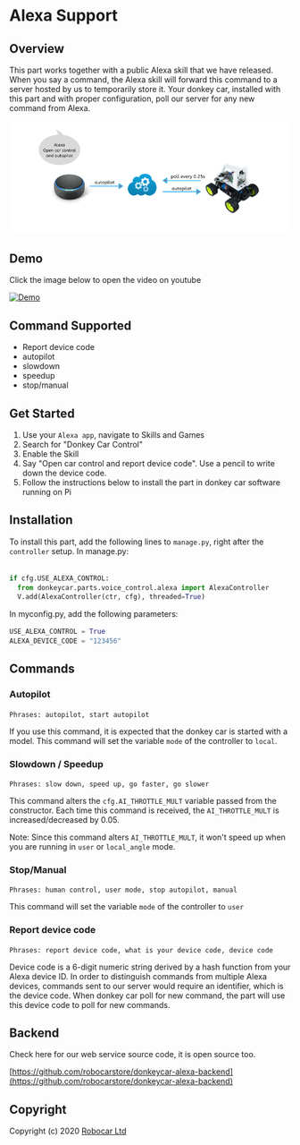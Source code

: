 # Alexa Support
## Overview
This part works together with a public Alexa skill that we have released. When
you say a command, the Alexa skill will forward this command to a server hosted
by us to temporarily store it. Your donkey car, installed with this part and
with proper configuration, poll our server for any new command from Alexa.

![Overview](../assets/parts/voice_control/alexa_overview.png)


## Demo
Click the image below to open the video on youtube

[![Demo](https://img.youtube.com/vi/Q3kYmy0yjmc/0.jpg)](https://www.youtube.com/watch?v=Q3kYmy0yjmc)

## Command Supported
- Report device code
- autopilot
- slowdown
- speedup
- stop/manual

## Get Started
1. Use your `Alexa app`, navigate to Skills and Games
2. Search for "Donkey Car Control"
3. Enable the Skill
4. Say "Open car control and report device code". Use a pencil to write down the
   device code.
5. Follow the instructions below to install the part in donkey car software
   running on Pi


## Installation
To install this part, add the following lines to `manage.py`, right after the
`controller` setup. In manage.py:
```python

if cfg.USE_ALEXA_CONTROL:
  from donkeycar.parts.voice_control.alexa import AlexaController
  V.add(AlexaController(ctr, cfg), threaded=True)
```

In myconfig.py, add the following parameters:
```python
USE_ALEXA_CONTROL = True
ALEXA_DEVICE_CODE = "123456"
```

## Commands
### Autopilot
`Phrases: autopilot, start autopilot`

If you use this command, it is expected that the donkey car is started with a
model. This command will set the variable `mode` of the controller to `local`.

### Slowdown / Speedup
`Phrases: slow down, speed up, go faster, go slower`

This command alters the `cfg.AI_THROTTLE_MULT` variable passed from the
constructor. Each time this command is received, the `AI_THROTTLE_MULT` is
increased/decreased by 0.05.

Note: Since this command alters `AI_THROTTLE_MULT`, it won't speed up when you
are running in `user` or `local_angle` mode.

### Stop/Manual
`Phrases: human control, user mode, stop autopilot, manual`

This command will set the variable `mode` of the controller to `user`

### Report device code
`Phrases: report device code, what is your device code, device code`

Device code is a 6-digit numeric string derived by a hash function from your
Alexa device ID. In order to distinguish commands from multiple Alexa devices,
commands sent to our server would require an identifier, which is the device code.
When donkey car poll for new command, the part will use this device code to poll
for new commands.

## Backend
Check here for our web service source code, it is open source too.

[https://github.com/robocarstore/donkeycar-alexa-backend](https://github.com/robocarstore/donkeycar-alexa-backend)

## Copyright
Copyright (c) 2020 [Robocar Ltd](https://robocarstore.com)
